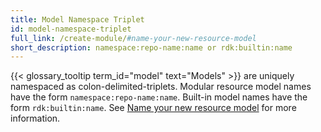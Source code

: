 ```yaml
---
title: Model Namespace Triplet
id: model-namespace-triplet
full_link: /create-module/#name-your-new-resource-model
short_description: namespace:repo-name:name or rdk:builtin:name
---
```


{{< glossary_tooltip term_id="model" text="Models" >}} are uniquely namespaced as colon-delimited-triplets.
Modular resource model names have the form `namespace:repo-name:name`.
Built-in model names have the form `rdk:builtin:name`.
See [Name your new resource model](/create-module/#name-your-new-resource-model) for more information.
